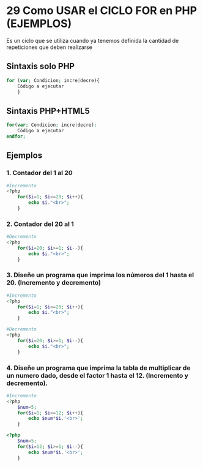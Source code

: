 # 29 Como USAR el CICLO FOR en PHP (EJEMPLOS)
Es un ciclo que se utiliza cuando ya tenemos definida la cantidad de repeticiones que deben realizarse

## Sintaxis solo PHP
```php
for (var; Condicion; incre|decre){
    Código a ejecutar
    }
```

## Sintaxis PHP+HTML5
```php
for(var; Condicion; incre|decre):
    Código a ejecutar
endfor;
```

## Ejemplos

### 1. Contador del 1 al 20
```php
#Incremento
<?php
    for($i=1; $i<=20; $i++){
        echo $i."<br>";
    }
```

### 2. Contador del 20 al 1
```php
#Decremento
<?php
    for($i=20; $i>=1; $i--){
        echo $i."<br>";
    }
```

### 3. Diseñe un programa que imprima los números del 1 hasta el 20. (Incremento y decremento)
```php
#Incremento
<?php
    for($i=1; $i<=20; $i++){
        echo $i."<br>";
    }
```
```php
#Decremento
<?php
    for($i=20; $i>=1; $i--){
        echo $i."<br>";
    }
```

### 4. Diseñe un programa que imprima la tabla de multiplicar de un numero dado, desde el factor 1 hasta el 12. (Incremento y decremento).
```php
#Incremento
<?php
    $num=5;
    for($i=1; $i<=12; $i++){
        echo $num*$i.'<br>';
    }
```

```php
<?php
    $num=5;
    for($i=12; $i>=1; $i--){
        echo $num*$i.'<br>';
    }
```
